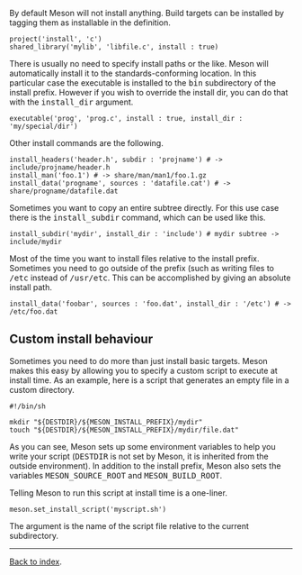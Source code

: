 By default Meson will not install anything. Build targets can be installed by tagging them as installable in the definition.

    project('install', 'c')
    shared_library('mylib', 'libfile.c', install : true)

There is usually no need to specify install paths or the like. Meson will automatically install it to the standards-conforming location. In this particular case the executable is installed to the <tt>bin</tt> subdirectory of the install prefix. However if you wish to override the install dir, you can do that with the <tt>install_dir</tt> argument.

    executable('prog', 'prog.c', install : true, install_dir : 'my/special/dir')

Other install commands are the following.

    install_headers('header.h', subdir : 'projname') # -> include/projname/header.h
    install_man('foo.1') # -> share/man/man1/foo.1.gz
    install_data('progname', sources : 'datafile.cat') # -> share/progname/datafile.dat

Sometimes you want to copy an entire subtree directly. For this use case there is the <tt>install_subdir</tt> command, which can be used like this.

    install_subdir('mydir', install_dir : 'include') # mydir subtree -> include/mydir

Most of the time you want to install files relative to the install prefix. Sometimes you need to go outside of the prefix (such as writing files to <tt>/etc</tt> instead of <tt>/usr/etc</tt>. This can be accomplished by giving an absolute install path.

    install_data('foobar', sources : 'foo.dat', install_dir : '/etc') # -> /etc/foo.dat

## Custom install behaviour ##

Sometimes you need to do more than just install basic targets. Meson makes this easy by allowing you to specify a custom script to execute at install time. As an example, here is a script that generates an empty file in a custom directory.

    #!/bin/sh

    mkdir "${DESTDIR}/${MESON_INSTALL_PREFIX}/mydir"
    touch "${DESTDIR}/${MESON_INSTALL_PREFIX}/mydir/file.dat"

As you can see, Meson sets up some environment variables to help you write your script (<tt>DESTDIR</tt> is not set by Meson, it is inherited from the outside environment). In addition to the install prefix, Meson also sets the variables <tt>MESON_SOURCE_ROOT</tt> and <tt>MESON_BUILD_ROOT</tt>.

Telling Meson to run this script at install time is a one-liner.

    meson.set_install_script('myscript.sh')

The argument is the name of the script file relative to the current subdirectory.

---

[Back to index](Manual).
